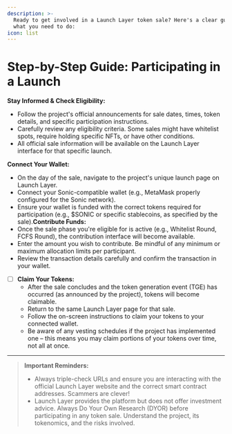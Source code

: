 ```yaml
---
description: >-
  Ready to get involved in a Launch Layer token sale? Here's a clear guide to
  what you need to do:
icon: list
---
```


# Step-by-Step Guide: Participating in a Launch

**Stay Informed & Check Eligibility:**

* Follow the project's official announcements for sale dates, times, token details, and specific participation instructions.
* Carefully review any eligibility criteria. Some sales might have whitelist spots, require holding specific NFTs, or have other conditions.
* All official sale information will be available on the Launch Layer interface for that specific launch.

**Connect Your Wallet:**

* On the day of the sale, navigate to the project's unique launch page on Launch Layer.
* Connect your Sonic-compatible wallet (e.g., MetaMask properly configured for the Sonic network).
* Ensure your wallet is funded with the correct tokens required for participation (e.g., $SONIC or specific stablecoins, as specified by the sale).**Contribute Funds:**
* Once the sale phase you're eligible for is active (e.g., Whitelist Round, FCFS Round), the contribution interface will become available.
* Enter the amount you wish to contribute. Be mindful of any minimum or maximum allocation limits per participant.
* Review the transaction details carefully and confirm the transaction in your wallet.

- [ ] **Claim Your Tokens:**
  * After the sale concludes and the token generation event (TGE) has occurred (as announced by the project), tokens will become claimable.
  * Return to the same Launch Layer page for that sale.
  * Follow the on-screen instructions to claim your tokens to your connected wallet.
  * Be aware of any vesting schedules if the project has implemented one – this means you may claim portions of your tokens over time, not all at once.

***

> **Important Reminders:**
>
> * Always triple-check URLs and ensure you are interacting with the official Launch Layer website and the correct smart contract addresses. Scammers are clever!
> * Launch Layer provides the platform but does not offer investment advice. Always Do Your Own Research (DYOR) before participating in any token sale. Understand the project, its tokenomics, and the risks involved.
